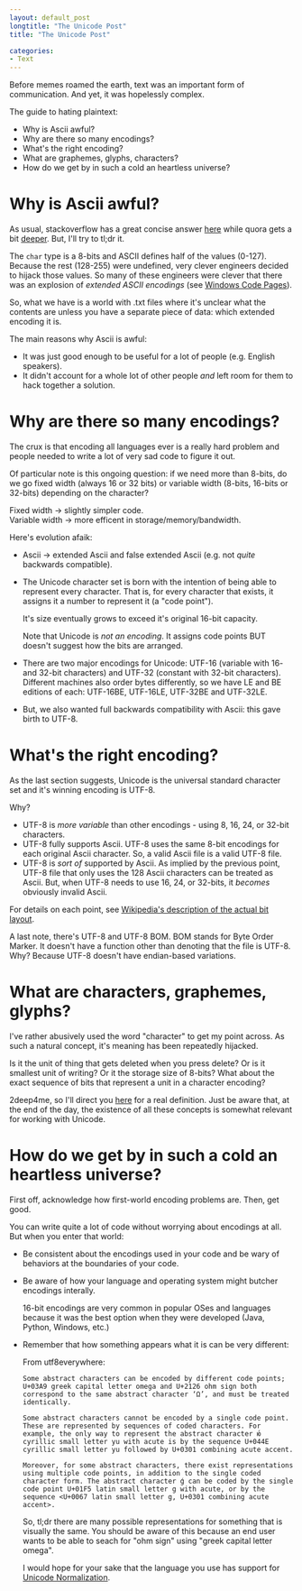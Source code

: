 ```yaml
---
layout: default_post
longtitle: "The Unicode Post"
title: "The Unicode Post"

categories:
- Text
---
```


Before memes roamed the earth, text was an important form of communication. And yet, it was hopelessly complex.  

The guide to hating plaintext:

  * Why is Ascii awful?  
  * Why are there so many encodings?  
  * What's the right encoding?  
  * What are graphemes, glyphs, characters?  
  * How do we get by in such a cold an heartless universe?  

<!--more-->

Why is Ascii awful?
================
As usual, stackoverflow has a great concise answer [here](http://stackoverflow.com/a/19212812) while quora gets a bit [deeper](https://www.quora.com/Why-does-one-learn-ASCII-if-the-computer-compiler-converts-all-the-code-into-machine-code). But, I'll try to tl;dr it.

The `char` type is a 8-bits and ASCII defines half of the values (0-127). Because the rest (128-255) were undefined, very clever engineers decided to hijack those values. So many of these engineers were clever that there was an explosion of _extended ASCII encodings_ (see [Windows Code Pages](https://en.wikipedia.org/wiki/Windows_code_page)).  

So, what we have is a world with .txt files where it's unclear what the contents are unless you have a separate piece of data: which extended encoding it is.  

The main reasons why Ascii is awful:

  * It was just good enough to be useful for a lot of people (e.g. English speakers).  
  * It didn't account for a whole lot of other people _and_ left room for them to hack together a solution.


Why are there so many encodings? 
==================
The crux is that encoding all languages ever is a really hard problem and people needed to write a lot of very sad code to figure it out.  

Of particular note is this ongoing question: if we need more than 8-bits, do we go fixed width (always 16 or 32 bits) or variable width (8-bits, 16-bits or 32-bits) depending on the character?

Fixed width -> slightly simpler code.  
Variable width -> more efficent in storage/memory/bandwidth.  

Here's evolution afaik:

  * Ascii -> extended Ascii and false extended Ascii (e.g. not _quite_ backwards compatible).  
  * The Unicode character set is born with the intention of being able to represent every character. That is, for every character that exists, it assigns it a number to represent it (a "code point").  

    It's size eventually grows to exceed it's original 16-bit capacity.  
  
    Note that Unicode is _not an encoding_. It assigns code points BUT doesn't suggest how the bits are arranged.  

  * There are two major encodings for Unicode: UTF-16 (variable with 16- and 32-bit characters) and UTF-32 (constant with 32-bit characters). Different machines also order bytes differently, so we have LE and BE editions of each: UTF-16BE, UTF-16LE, UTF-32BE and UTF-32LE.  
  * But, we also wanted full backwards compatibility with Ascii: this gave birth to UTF-8.


What's the right encoding?
=================
As the last section suggests, Unicode is the universal standard character set and it's winning encoding is UTF-8.

Why?

  * UTF-8 is _more variable_ than other encodings - using 8, 16, 24, or 32-bit characters.  
  * UTF-8 fully supports Ascii. UTF-8 uses the same 8-bit encodings for each original Ascii character. So, a valid Ascii file is a valid UTF-8 file.
  * UTF-8 is _sort of_ supported by Ascii. As implied by the previous point, UTF-8 file that only uses the 128 Ascii characters can be treated as Ascii. But, when UTF-8 needs to use 16, 24, or 32-bits, it _becomes_ obviously invalid Ascii.  

For details on each point, see [Wikipedia's description of the actual bit layout](https://en.wikipedia.org/wiki/UTF-8#Description).

A last note, there's UTF-8 and UTF-8 BOM. BOM stands for Byte Order Marker. It doesn't have a function other than denoting that the file is UTF-8. Why? Because UTF-8 doesn't have endian-based variations.


What are characters, graphemes, glyphs?
====================
I've rather abusively used the word "character" to get my point across. As such a natural concept, it's meaning has been repeatedly hijacked.  

Is it the unit of thing that gets deleted when you press delete? Or is it smallest unit of writing? Or it the storage size of 8-bits? What about the exact sequence of bits that represent a unit in a character encoding?  

2deep4me, so I'll direct you [here](http://utf8everywhere.org/#characters) for a real definition. Just be aware that, at the end of the day, the existence of all these concepts is somewhat relevant for working with Unicode.


How do we get by in such a cold an heartless universe?
====================
First off, acknowledge how first-world encoding problems are. Then, get good.  

You can write quite a lot of code without worrying about encodings at all. But when you enter that world:

  * Be consistent about the encodings used in your code and be wary of behaviors at the boundaries of your code.  
  * Be aware of how your language and operating system might butcher encodings interally.

    16-bit encodings are very common in popular OSes and languages because it was the best option when they were developed (Java, Python, Windows, etc.)

  * Remember that how something appears what it is can be very different:

    From utf8everywhere:

    ```
    Some abstract characters can be encoded by different code points; U+03A9 greek capital letter omega and U+2126 ohm sign both correspond to the same abstract character ‘Ω’, and must be treated identically.

    Some abstract characters cannot be encoded by a single code point. These are represented by sequences of coded characters. For example, the only way to represent the abstract character ю́ cyrillic small letter yu with acute is by the sequence U+044E cyrillic small letter yu followed by U+0301 combining acute accent.

    Moreover, for some abstract characters, there exist representations using multiple code points, in addition to the single coded character form. The abstract character ǵ can be coded by the single code point U+01F5 latin small letter g with acute, or by the sequence <U+0067 latin small letter g, U+0301 combining acute accent>.
    ```

    So, tl;dr there are many possible representations for something that is visually the same. You should be aware of this because an end user wants to be able to seach for "ohm sign" using "greek capital letter omega".

    I would hope for your sake that the language you use has support for [Unicode Normalization](http://unicode.org/faq/normalization.html).